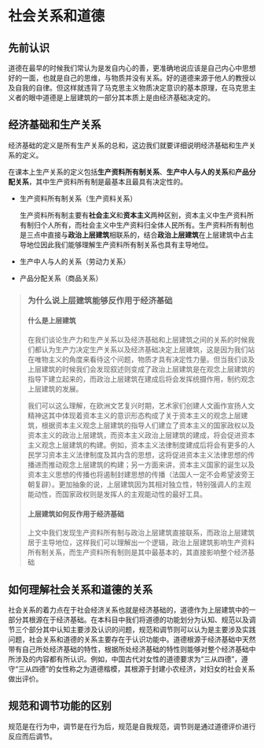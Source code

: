 # 社会关系和道德

## 先前认识

道德在最早的时候我们常认为是发自内心的善，更准确地说应该是自己内心中思想好的一面，也就是自己的思维，与物质并没有关系。好的道德来源于他人的教授以及自我的自律。但这样就违背了马克思主义物质决定意识的基本原理，在马克思主义者的眼中道德是上层建筑的一部分其本质上是由经济基础决定的。

## 经济基础和生产关系

经济基础的定义是所有生产关系的总和，这边我们就要详细说明经济基础和生产关系的定义。

在课本上生产关系的定义包括**生产资料所有制关系**、**生产中人与人的关系**和**产品分配关系**，其中生产资料所有制是最基本且最具有决定性的。

- 生产资料所有制关系（生产资料关系）

  生产资料所有制主要有**社会主义**和**资本主义**两种区别，资本主义中生产资料所有制归个人所有，而社会主义中生产资料归全体人民所有。生产资料所有制也是三点中直接与**政治上层建筑**相联系的，结合**政治上层建筑**在上层建筑中占主导地位因此我们能够理解生产资料所有制关系也具有主导地位。

- 生产中人与人的关系（劳动力关系）

- 产品分配关系（商品关系）

> ### 为什么说上层建筑能够反作用于经济基础
>
> #### 什么是上层建筑
>
> 在我们谈论生产力和生产关系以及经济基础和上层建筑之间的关系的时候我们都认为生产力决定生产关系以及经济基础决定上层建筑，这是因为我们站在唯物主义的角度来看待这个问题，物质才具有决定性力量。但当我们谈及上层建筑的时候我们会发现叙述则变成了政治上层建筑是在观念上层建筑的指导下建立起来的，而政治上层建筑在建成后将会发挥统摄作用，制约观念上层建筑的发展。
>
> 我们可以这么理解，在欧洲文艺复兴时期，艺术家们创建人文画作宣扬人文精神这其中体现着资本主义的意识形态构成了关于资本主义的观念上层建筑，根据资本主义观念上层建筑的指导人们建立了资本主义的国家政权以及资本主义的政治上层建筑，而资本主义政治上层建筑的建成，将会促进资本主义观念上层建筑的构建。例如，资本主义法律制度建成后将会有更多的人民学习资本主义法律制度及其内含的思想，这将促进资本主义法律思想的传播进而推动观念上层建筑的构建；另一方面来讲，资本主义国家的诞生以及资本主义思想的传播也将遏制封建思想的传播（法国人一定不会希望波旁王朝复辟）。更加抽象的说，上层建筑因为其相对独立性，特别强调人的主观能动性，而国家政权则是发挥人的主观能动性的最好工具。
>
> #### 上层建筑如何反作用于经济基础
>
> 上文中我们发现生产资料所有制与政治上层建筑直接联系，而政治上层建筑居于主导地位，这样我们可以理解出一个逻辑，政治上层建筑影响生产资料所有制关系，而生产资料所有制则是其中最基本的，其直接影响整个经济基础

## 如何理解社会关系和道德的关系

社会关系的着力点在于社会经济关系也就是经济基础的，道德作为上层建筑中的一部分其根源在于经济基础。在本科目中我们将道德的功能划分为认知、规范以及调节三个部分其中认知主要涉及认识的问题，规范和调节则可以认为是主要涉及实践问题，社会关系和道德的关系主要存在于认识功能中。道德根源于经济基础中天然带有自己所处经济基础的特性，根据所处经济基础的特性则能够对整个经济基础中所涉及的内容都有所认识。例如，中国古代对女性的道德要求为“三从四德”，遵守“三从四德”的女性称之为道德楷模，其根源于封建小农经济，对妇女的社会关系做出评价。

## 规范和调节功能的区别

规范是在行为中，调节是在行为后，规范是自我规范，调节则是通过道德评价进行反应而后调节。